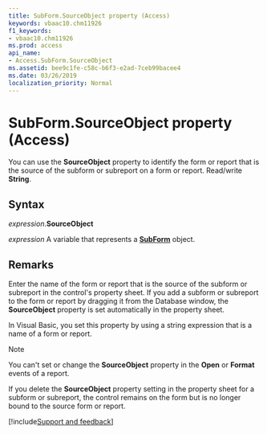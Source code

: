 ```yaml
---
title: SubForm.SourceObject property (Access)
keywords: vbaac10.chm11926
f1_keywords:
- vbaac10.chm11926
ms.prod: access
api_name:
- Access.SubForm.SourceObject
ms.assetid: bee9c1fe-c58c-b6f3-e2ad-7ceb99bacee4
ms.date: 03/26/2019
localization_priority: Normal
---
```



# SubForm.SourceObject property (Access)

You can use the **SourceObject** property to identify the form or report that is the source of the subform or subreport on a form or report. Read/write **String**.


## Syntax

_expression_.**SourceObject**

_expression_ A variable that represents a **[SubForm](Access.SubForm.md)** object.


## Remarks

Enter the name of the form or report that is the source of the subform or subreport in the control's property sheet. If you add a subform or subreport to the form or report by dragging it from the Database window, the **SourceObject** property is set automatically in the property sheet.

In Visual Basic, you set this property by using a string expression that is a name of a form or report.

> [!NOTE] 
> You can't set or change the **SourceObject** property in the **Open** or **Format** events of a report.

If you delete the **SourceObject** property setting in the property sheet for a subform or subreport, the control remains on the form but is no longer bound to the source form or report.




[!include[Support and feedback](~/includes/feedback-boilerplate.md)]
